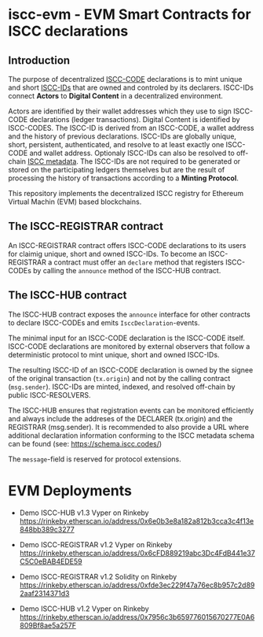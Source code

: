 # iscc-evm - EVM Smart Contracts for ISCC declarations

## Introduction

The purpose of decentralized [ISCC-CODE](https://core.iscc.codes/iscc_code/) declarations is to 
mint unique and short [ISCC-IDs](https://core.iscc.codes/iscc_id/) that are owned and controled 
by its declarers. ISCC-IDs connect **Actors** to **Digital Content** in a decentralized environment.

Actors are identified by their wallet addresses which they use to sign ISCC-CODE declarations
(ledger transactions). Digital Content is identified by ISCC-CODES. The ISCC-ID is derived from an
ISCC-CODE, a wallet address and the history of previous declarations. ISCC-IDs are globally unique,
short, persistent, authenticated, and resolve to at least exactly one ISCC-CODE and wallet address.
Optionaly ISCC-IDs can also be resolved to off-chain [ISCC metadata](https://schema.iscc.codes).
The ISCC-IDs are not required to be generated or stored on the participating ledgers themselves but
are the result of processing the history of transactions according to a **Minting Protocol**.

This repository implements the decentralized ISCC registry for Ethereum Virtual Machin (EVM) based
blockchains.

## The ISCC-REGISTRAR contract

An ISCC-REGISTRAR contract offers ISCC-CODE declarations to its users for claimig unique, short
and owned ISCC-IDs. To become an ISCC-REGISTRAR a contract must offer an `declare` method that
registers ISCC-CODEs by calling the `announce` method of the ISCC-HUB contract.

## The ISCC-HUB contract

The ISCC-HUB contract exposes the `announce` interface for other contracts to declare
ISCC-CODEs and emits `IsccDeclaration`-events.

The minimal input for an ISCC-CODE declaration is the ISCC-CODE itself. ISCC-CODE declarations 
are monitored by external observers that follow a deterministic protocol to mint unique, short 
and owned ISCC-IDs.

The resulting ISCC-ID of an ISCC-CODE declaration is owned by the signee of the original 
transaction (`tx.origin`) and not by the calling contract (`msg.sender`). ISCC-IDs are minted, 
indexed, and resolved off-chain by public ISCC-RESOLVERS.

The ISCC-HUB ensures that registration events can be monitored efficiently and always include the 
addreses of the DECLARER (tx.origin) and the REGISTRAR (msg.sender). It is recommended to 
also provide a URL where additional declaration information conforming to the ISCC metadata schema 
can be found (see: https://schema.iscc.codes/)

The `message`-field is reserved for protocol extensions.

# EVM Deployments

- Demo ISCC-HUB v1.3 Vyper on Rinkeby https://rinkeby.etherscan.io/address/0x6e0b3e8a182a812b3cca3c4f13e848bb389c3277

- Demo ISCC-REGISTRAR v1.2 Vyper on Rinkeby https://rinkeby.etherscan.io/address/0x6cFD889219abc3Dc4FdB441e37C5C0eBAB4EDE59
- Demo ISCC-REGISTRAR v1.2 Solidity on Rinkeby https://rinkeby.etherscan.io/address/0xfde3ec229f47a76ec8b957c2d892aaf2314371d3
- Demo  ISCC-HUB v1.2 Vyper on Rinkeby https://rinkeby.etherscan.io/address/0x7956c3b659776015670277E0A6809Bf8ae5a257F
